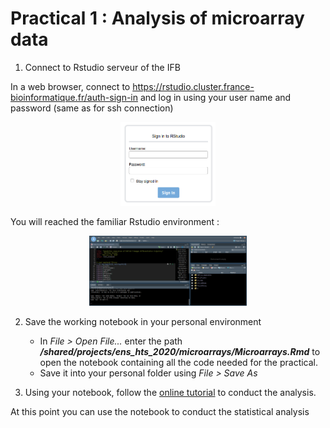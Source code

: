 # Practical 1 : Analysis of microarray data

1. Connect to Rstudio serveur of the IFB

In a web browser, connect to https://rstudio.cluster.france-bioinformatique.fr/auth-sign-in and log in using your user name and password (same as for ssh connection)

<p align="center">

<img src="../TD_RNAseq/images/Rstudio.png" width="30%">

</p>


You will reached the familiar Rstudio environment :

<p align="center">

<img src="../TD_RNAseq/images/RstudioScreen.png" width="50%">

</p>

2. Save the working notebook in your personal environment

   * In *File > Open File...* enter the path ***/shared/projects/ens_hts_2020/microarrays/Microarrays.Rmd*** to open the notebook containing all the code needed for the practical.  
   * Save it into your personal folder using *File > Save As* 

3. Using your notebook, follow the [online tutorial](https://matthieumoreau06.github.io/Microarrays_hts_2020/) to conduct the analysis.

At this point you can use the notebook to conduct the statistical analysis
